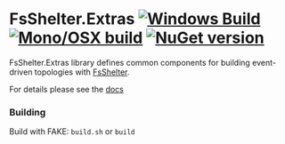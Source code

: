 FsShelter.Extras [![Windows Build](https://ci.appveyor.com/api/projects/status/3u2auorbgs10clde?svg=true)](https://ci.appveyor.com/project/et1975/FsShelter.Extras) [![Mono/OSX build](https://travis-ci.org/FsStorm/FsShelter.Extras.svg?branch=master)](https://travis-ci.org/FsStorm/FsShelter.Extras) [![NuGet version](https://badge.fury.io/nu/FsShelter.Extras.svg)](https://badge.fury.io/nu/FsShelter.Extras)
=======

FsShelter.Extras library defines common components for building event-driven topologies with [FsShelter](https://github.com/FsStorm/FsShelter).


For details please see the [docs](https://FsStorm.github.io/FsShelter.Extras)


### Building
Build with FAKE:
`build.sh` or `build`
